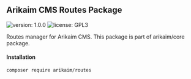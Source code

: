 ## Arikaim CMS Routes Package
![version: 1.0.0](https://img.shields.io/github/release/arikaim/routes.svg)
![license: GPL3](https://img.shields.io/badge/License-GPLv3-blue.svg)

Routes manager for Arikaim CMS.
This package is part of arikaim/core package.



#### Installation

```sh
composer require arikaim/routes
```
